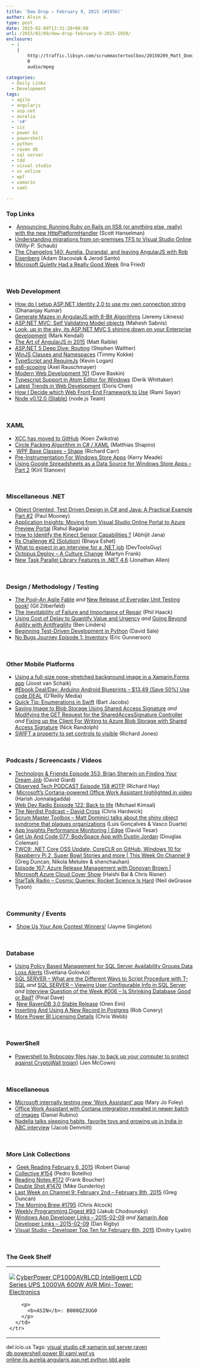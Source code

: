 ```yaml
---
title: 'Dew Drop – February 9, 2015 (#1950)'
author: Alvin A.
type: post
date: 2015-02-09T13:31:28+00:00
url: /2015/02/09/dew-drop-february-9-2015-1950/
enclosure:
  - |
    |
        http://traffic.libsyn.com/scrummastertoolbox/20150209_Matt_Dominici_M.mp3
        0
        audio/mpeg
        
categories:
  - Daily Links
  - Development
tags:
  - agile
  - angularjs
  - asp.net
  - aurelia
  - 'c#'
  - iis
  - power bi
  - powershell
  - python
  - raven db
  - sql server
  - tdd
  - visual studio
  - vs online
  - wpf
  - xamarin
  - xaml

---
```

### <a name="top"></a>Top Links

  * &nbsp;<a href="http://feeds.hanselman.com/~/84980526/0/scotthanselman~Announcing-Running-Ruby-on-Rails-on-IIS-or-anything-else-really-with-the-new-HttpPlatformHandler.aspx" target="_blank">Announcing: Running Ruby on Rails on IIS8 (or anything else, really) with the new HttpPlatformHandler</a> (Scott Hanselman)
  * <a href="http://blogs.msdn.com/b/visualstudioalm/archive/2015/02/06/understanding-migrations-from-on-premises-tfs-to-visual-studio-online.aspx" target="_blank">Understanding migrations from on-premises TFS to Visual Studio Online</a> (Willy-P. Schaub)
  * <a href="http://5by5.tv/changelog/140" target="_blank">The Changelog 140: Aurelia, Durandal, and leaving AngularJS with Rob Eisenberg</a> (Adam Stacoviak & Jerod Santo)
  * <a href="http://recode.net/2015/02/08/microsoft-quietly-had-a-really-good-week/" target="_blank">Microsoft Quietly Had a Really Good Week</a> (Ina Fried)

&nbsp;

### <a name="web"></a>Web Development

  * <a href="http://debugmode.net/2015/02/09/how-do-i-setup-asp-net-identity-2-0-to-use-my-own-connection-string/" target="_blank">How do I setup ASP.NET Identity 2.0 to use my own connection string</a> (Dhananjay Kumar)
  * <a href="http://feedproxy.google.com/~r/CSharperImage/~3/E7E2SXVdoh4/generate-mazes-in-angularjs-with-8-bit.html" target="_blank">Generate Mazes in AngularJS with 8-Bit Algorithms</a> (Jeremy Likness)
  * <a href="http://feedproxy.google.com/~r/netCurryRecentArticles/~3/xZ97mpSehzg/ShowArticle.aspx" target="_blank">ASP.NET MVC: Self Validating Model objects</a> (Mahesh Sabnis)
  * <a href="http://feedproxy.google.com/~r/netCurryRecentArticles/~3/UvG-xI22mWo/ShowArticle.aspx" target="_blank">Look, up in the sky, its ASP.NET MVC 5 shining down on your Enterprise development</a> (Mark Kendall)
  * <a href="http://java.dzone.com/articles/art-angularjs-2015" target="_blank">The Art of AngularJS in 2015</a> (Matt Raible)
  * <a href="http://feedproxy.google.com/~r/StephenWalther/~3/zx6eqPIT_oI/asp-net-5-deep-dive-routing" target="_blank">ASP.NET 5 Deep Dive: Routing</a> (Stephen Walther)
  * <a href="http://www.timmykokke.com/2015/02/winjs-classes-and-namespaces/" target="_blank">WinJS Classes and Namespaces</a> (Timmy Kokke)
  * <a href="http://feedproxy.google.com/~r/geekswithblogs/~3/vQDMi96x3AY/typescript-and-requirejs.aspx" target="_blank">TypeScript and RequireJs</a> (Kevin Logan)
  * <a href="http://feedproxy.google.com/~r/2ality/~3/llArpNN_jzQ/es6-scoping.html" target="_blank">es6-scoping</a> (Axel Rauschmayer)
  * <a href="http://www.wintellect.com/devcenter/dbaskin/modern-web-development-101" target="_blank">Modern Web Development 101</a> (Dave Baskin)
  * <a href="http://feedproxy.google.com/~r/CodeBetter/~3/AWNbAT8GGFI/" target="_blank">Typescript Support in Atom Editor for Windows</a> (Derik Whittaker)
  * <a href="http://blogs.msdn.com/b/dorischen/archive/2015/02/07/latest-trends-in-web-development.aspx" target="_blank">Latest Trends in Web Development</a> (Doris Chen)
  * <a href="http://feedproxy.google.com/~r/CanDevs/~3/A--leQ-7ndk/how-i-decide-which-web-front-end-framework-to-use-angular-backbone-ionic.aspx" target="_blank">How I Decide which Web Front-End Framework to Use</a> (Rami Sayar)
  * <a href="http://blog.nodejs.org/2015/02/06/node-v0-12-0-stable/" target="_blank">Node v0.12.0 (Stable)</a> (node.js Team)

&nbsp;

### <a name="silverlight"></a>XAML

  * <a href="http://firstfloorsoftware.com:80/news/xcc-has-moved-to-github" target="_blank">XCC has moved to GitHub</a> (Koen Zwikstra)
  * <a href="http://matthiasshapiro.com/2015/02/09/circle-packing-algorithm-in-c-xaml/" target="_blank">Circle Packing Algorithm in C# / XAML</a> (Matthias Shapiro)
  * &nbsp;<a href="http://feedproxy.google.com/~r/BlackwaspLatestAdditions/~3/x_XjdX45hX0/RSSLanding.aspx" target="_blank">WPF Base Classes &#8211; Shape</a> (Richard Carr)
  * <a href="http://blog.ncover.com/pre-instrumentation-windows-store-apps/" target="_blank">Pre-Instrumentation For Windows Store Apps</a> (Kerry Meade)
  * <a href="http://developer.telerik.com/featured/using-google-spreadsheets-data-source-windows-store-apps-part-2/" target="_blank">Using Google Spreadsheets as a Data Source for Windows Store Apps – Part 2</a> (Kiril Stanoev)

&nbsp;

### <a name="dotnet"></a>Miscellaneous .NET

  * <a href="http://insidethecpu.com/2015/02/06/object-oriented-test-driven-design-in-c-and-java-a-practical-example-part-2/" target="_blank">Object Oriented, Test Driven Design in C# and Java: A Practical Example Part #2</a> (Paul Mooney)
  * <a href="http://blogs.msdn.com/b/visualstudioalm/archive/2015/02/06/application-insights-moving-from-visual-studio-online-portal-to-azure-preview-portal.aspx" target="_blank">Application Insights: Moving from Visual Studio Online Portal to Azure Preview Portal</a> (Rahul Bagaria)
  * <a href="http://dailydotnettips.com/2015/02/09/how-to-identify-the-kinect-sensor-capabilities/" target="_blank">How to Identify the Kinect Sensor Capabilities ?</a> (Abhijit Jana)
  * <a href="http://blogs.microsoft.co.il/bnaya/2015/02/09/rx-challenge-2-solution/" target="_blank">Rx Challenge #2 (Solution)</a> (Bnaya Eshet)
  * <a href="http://www.infragistics.com/community/blogs/devtoolsguy/archive/2015/02/06/what-to-expect-in-an-interview-for-a-net-job.aspx" target="_blank">What to expect in an interview for a .NET job</a> (DevToolsGuy)
  * <a href="http://frankcode.net/2015/02/07/octopus-deploy-a-culture-change/" target="_blank">Octopus Deploy – A Culture Change</a> (Martyn Frank)
  * <a href="http://www.infoq.com/news/2015/02/TPL-4.6?utm_campaign=infoq_content&utm_source=infoq&utm_medium=feed&utm_term=global" target="_blank">New Task Parallel Library Features in .NET 4.6</a> (Jonathan Allen)

&nbsp;

### <a name="design"></a>Design / Methodology / Testing

  * <a href="http://feedproxy.google.com/~r/gilzilberfeld/~3/fCW8B2Dc_ns/the-poolan-agile-fable.html" target="_blank">The Pool–An Agile Fable</a> _and_ <a href="http://feedproxy.google.com/~r/gilzilberfeld/~3/HDrYt_Cjy2M/new-release-of-everyday-unit-testing.html" target="_blank">New Release of Everyday Unit Testing book!</a> (Gil Zilberfeld)
  * <a href="http://feeds.haacked.com/~r/haacked/~3/omUzdgwskLM/" target="_blank">The Inevitability of Failure and Importance of Repair</a> (Phil Haack)
  * <a href="http://www.infoq.com/news/2015/02/cost-of-delay?utm_campaign=infoq_content&utm_source=infoq&utm_medium=feed&utm_term=global" target="_blank">Using Cost of Delay to Quantify Value and Urgency</a> _and_ <a href="http://www.infoq.com/news/2015/02/beyond-agility-antifragility?utm_campaign=infoq_content&utm_source=infoq&utm_medium=feed&utm_term=global" target="_blank">Going Beyond Agility with Antifragility</a> (Ben Linders)
  * <a href="http://code.tutsplus.com/tutorials/beginning-test-driven-development-in-python--net-30137" target="_blank">Beginning Test-Driven Development in Python</a> (David Sale)
  * <a href="http://blogs.msdn.com/b/ericgu/archive/2015/02/06/no-bugs-journey-episode-1-inventory.aspx" target="_blank">No Bugs Journey Episode 1: Inventory</a> (Eric Gunnerson)

&nbsp;

### <a name="mobile"></a>Other Mobile Platforms

  * <a href="http://feedproxy.google.com/~r/blogspot/dotnetbyexample/~3/l0nvm-YmSek/using-full-size-none-stretched.html" target="_blank">Using a full-size none-stretched background image in a Xamarin.Forms app</a> (Joost van Schaik)
  * <a href="http://feedproxy.google.com/~r/oreilly/news/~3/WeizlLDwDo0/9781784390389.do" target="_blank">#Ebook Deal/Day: Arduino Android Blueprints &#8211; $13.49 (Save 50%) Use code DEAL</a> (O&#8217;Reilly Media)
  * <a href="http://code.tutsplus.com/tutorials/quick-tip-enumerations-in-swift--cms-23205" target="_blank">Quick Tip: Enumerations in Swift</a> (Bart Jacobs)
  * <a href="http://feedproxy.google.com/~r/NicksNetTravels/~3/RH2jeoCjQfA/post.aspx" target="_blank">Saving Image to Blob Storage Using Shared Access Signature</a> _and_ <a href="http://feedproxy.google.com/~r/NicksNetTravels/~3/vegS-x_CZ3c/post.aspx" target="_blank">Modifying the GET Request for the SharedAccesSignature Controller</a> _and_ <a href="http://feedproxy.google.com/~r/NicksNetTravels/~3/Seu7VkGV0Qs/post.aspx" target="_blank">Fixing up the Client For Writing to Azure Blob Storage with Shared Access Signature</a> (Nick Randolph)
  * <a href="http://feedproxy.google.com/~r/geekswithblogs/~3/ODd6sT4Np0Q/swift-a-property-to-set-controls-to-visible.aspx" target="_blank">SWIFT a property to set controls to visible</a> (Richard Jones)

&nbsp;

### <a name="podcasts"></a>Podcasts / Screencasts / Videos

  * <a href="http://feedproxy.google.com/~r/TechnologyAndFriends/~3/KJDrEqCF0Io/tf353.aspx" target="_blank">Technology & Friends Episode 353: Brian Sherwin on Finding Your Dream Job</a> (David Giard)
  * <a href="http://www.windowsobserver.com/2015/02/09/observed-tech-podcast-episode-158-otp/" target="_blank">Observed Tech PODCAST Episode 158 #OTP</a> (Richard Hay)
  * &nbsp;<a href="http://feedproxy.google.com/~r/wmexperts/~3/tuNH0mMmG3U/story01.htm" target="_blank">Microsoft&#8217;s Cortana-powered Office Work Assistant highlighted in video</a> (Harish Jonnalagadda)
  * <a href="http://feedproxy.google.com/~r/WebdevradioPodcastHome/~3/nmKJ0LnMvTY/" target="_blank">Web Dev Radio Episode 122: Back to life</a> (Michael Kimsal)
  * <a href="http://nerdist.libsyn.com/david-cross-0" target="_blank">The Nerdist Podcast &#8211; David Cross</a> (Chris Hardwick)
  * <a href="http://traffic.libsyn.com/scrummastertoolbox/20150209_Matt_Dominici_M.mp3" target="_blank">Scrum Master Toolbox &#8211; Matt Dominici talks about the shiny object syndrome that plagues organizations</a> (Luis Gonçalves & Vasco Duarte)
  * <a href="http://channel9.msdn.com/Shows/Edge/App-Insights-Performance-Monitoring" target="_blank">App Insights Performance Monitoring | Edge</a> (David Tesar)
  * <a href="http://getupandcode.com/2015/02/06/get-code-077-bodyspace-app-dustin-jordan/" target="_blank">Get Up And Code 077: BodySpace App with Dustin Jordan</a> (Douglas Coleman)
  * <a href="http://channel9.msdn.com/Shows/This+Week+On+Channel+9/TWC9-NET-Core-OSS-Update-CoreCLR-on-GitHub-Windows-10-for-Raspberry-Pi-2-Super-Bowl-Stories-and-more" target="_blank">TWC9: .NET Core OSS Update, CoreCLR on GitHub, Windows 10 for Raspberry Pi 2, Super Bowl Stories and more | This Week On Channel 9</a> (Greg Duncan, Nikola Metulev & shenchauhan)
  * <a href="http://channel9.msdn.com/Shows/Cloud+Cover/Episode-167-Azure-Release-Management-with-Donovan-Brown" target="_blank">Episode 167: Azure Release Management with Donovan Brown | Microsoft Azure Cloud Cover Show</a> (Haishi Bai & Chris Risner)
  * <a href="https://soundcloud.com/startalk/cosmic-queries-rocket-science" target="_blank">StarTalk Radio &#8211; Cosmic Queries: Rocket Science Is Hard</a> (Neil deGrasse Tyson)

&nbsp;

### <a name="events"></a>Community / Events

  * &nbsp;<a href="http://blog.xamarin.com/show-us-your-app-contest-winners/" target="_blank">Show Us Your App Contest Winners!</a> (Jayme Singleton)

&nbsp;

### <a name="sql"></a>Database

  * <a href="http://feedproxy.google.com/~r/MSSQLTips-LatestSqlServerTips/~3/1KZT9KA6fJw/tip.asp" target="_blank">Using Policy Based Management for SQL Server Availability Groups Data Loss Alerts</a> (Svetlana Golovko)
  * <a href="http://blog.sqlauthority.com/2015/02/07/sql-server-what-are-the-different-ways-to-script-procedure-with-t-sql/" target="_blank">SQL SERVER – What are the Different Ways to Script Procedure with T-SQL</a> _and_ <a href="http://blog.sqlauthority.com/2015/02/09/sql-server-viewing-user-configurable-info-in-sql-server/" target="_blank">SQL SERVER – Viewing User Configurable Info in SQL Server</a> _and_ <a href="http://blog.sqlauthority.com/2015/02/08/interview-question-of-the-week-006-is-shrinking-database-good-or-bad/" target="_blank">Interview Question of the Week #006 – Is Shrinking Database Good or Bad?</a> (Pinal Dave)
  * &nbsp;<a href="http://feedproxy.google.com/~r/AyendeRahien/~3/NlbkKF_iAbg/new-ravendb-3-0-stable-release" target="_blank">New RavenDB 3.0 Stable Release</a> (Oren Eini)
  * <a href="http://feedproxy.google.com/~r/wekeroad/EeKc/~3/9N59lDv6RDg/" target="_blank">Inserting And Using A New Record In Postgres</a> (Rob Conery)
  * <a href="https://cwebbbi.wordpress.com/2015/02/09/more-power-bi-licensing-details/" target="_blank">More Power BI Licensing Details</a> (Chris Webb)

&nbsp;

### <a name="ps"></a>PowerShell

  * <a href="http://www.sqlservercentral.com/blogs/sql_awesomesauce/2015/02/07/powershell-to-robocopy-files-say-to-back-up-your-computer-to-protect-against-cryptowall-trojan/" target="_blank">Powershell to Robocopy files (say, to back up your computer to protect against CryptoWall trojan)</a> (Jen McCown)

&nbsp;

### <a name="misc"></a>Miscellaneous

  * <a href="http://www.zdnet.com/article/microsoft-internally-testing-new-work-assistant-app/#ftag=RSSbaffb68" target="_blank">Microsoft internally testing new &#8216;Work Assistant&#8217; app</a> (Mary Jo Foley)
  * <a href="http://feedproxy.google.com/~r/wmexperts/~3/ZK_OTBDgPJ8/story01.htm" target="_blank">Office Work Assistant with Cortana integration revealed in newer batch of images</a> (Daniel Rubino)
  * <a href="http://feedproxy.google.com/~r/TechFlash/~3/e7jYMvrxrRw/nadella-talks-sleeping-habits-favorite-toys-and.html" target="_blank">Nadella talks sleeping habits, favorite toys and growing up in India in ABC interview</a> (Jacob Demmitt)

&nbsp;

### <a name="links"></a>More Link Collections

  * &nbsp;<a href="http://feeds.regulargeek.com/~r/RegularGeek/~3/WqBDRicRjck/" target="_blank">Geek Reading February 6, 2015</a> (Robert Diana)
  * <a href="http://feedproxy.google.com/~r/tympanus/~3/7Zj8mkryswQ/" target="_blank">Collective #154</a> (Pedro Botelho)
  * <a href="http://www.frankysnotes.com/2015/02/reading-notes-172.html" target="_blank">Reading Notes #172</a> (Frank Boucher)
  * <a href="http://afreshcup.com/home/2015/2/6/double-shot-1470.html" target="_blank">Double Shot #1470</a> (Mike Gunderloy)
  * <a href="http://channel9.msdn.com/Blogs/C9Team/Last-Week-on-Channel-9-February-2nd-February-8th-2015" target="_blank">Last Week on Channel 9: February 2nd &#8211; February 8th, 2015</a> (Greg Duncan)
  * <a href="http://feedproxy.google.com/~r/ReflectivePerspective/~3/KmcaHYl7G4o/" target="_blank">The Morning Brew #1795</a> (Chris Alcock)
  * <a href="http://chodounsky.net/2015/02/09/weekly-programming-digest-93/" target="_blank">Weekly Programming Digest #93</a> (Jakub Chodounský)
  * <a href="http://windowsappdev.com/2015/02/windows-app-developer-links-2015-02-09/" target="_blank">Windows App Developer Links &#8211; 2015-02-09</a> _and_ <a href="http://xamarinappdev.com/2015/02/xamarin-app-developer-links-2015-02-09/" target="_blank">Xamarin App Developer Links &#8211; 2015-02-09</a> (Dan Rigby)
  * <a href="http://www.lyalin.com/2015/02/06/visual-studio-developer-top-ten-for-february-6th-2015/" target="_blank">Visual Studio – Developer Top Ten for February 6th, 2015</a> (Dmitry Lyalin)

&nbsp;

### <a name="shelf"></a>The Geek Shelf

<div id="scid:7dc1bd33-94bd-46fd-a20b-0131235bcd47:d763d98a-1da4-4e70-852b-2c5c5216360a" class="wlWriterEditableSmartContent" style="float: none; padding-bottom: 0px; padding-top: 0px; padding-left: 0px; margin: 0px; display: inline; padding-right: 0px">
  <table cellspacing="0" cellpadding="2" width="400" border="0" unselectable="on">
    <tr>
      <td valign="top" width="400">
        <p>
          <a title="CyberPower CP1000AVRLCD Intelligent LCD Series UPS 1000VA 600W AVR Mini-Tower: Electronics" href="http://www.amazon.com/exec/obidos/ASIN/B000QZ3UG0/alvinashcraft-20"><img data-recalc-dims="1" decoding="async" src="https://i0.wp.com/images.amazon.com/images/P/B000QZ3UG0.01.MZZZZZZZ.jpg?w=660" border="0" align="left" style="float:left" />CyberPower CP1000AVRLCD Intelligent LCD Series UPS 1000VA 600W AVR Mini-Tower: Electronics</a>
        </p>
        
        <p>
          <b>ASIN</b>: B000QZ3UG0
        </p>
      </td>
    </tr>
  </table>
</div>

<div id="scid:0767317B-992E-4b12-91E0-4F059A8CECA8:b938b5e2-b41f-4257-9a98-d4dbfded39e9" class="wlWriterEditableSmartContent" style="float: none; padding-bottom: 0px; padding-top: 0px; padding-left: 0px; margin: 0px; display: inline; padding-right: 0px">
  del.icio.us Tags: <a href="http://del.icio.us/popular/visual+studio" rel="tag">visual studio</a>,<a href="http://del.icio.us/popular/c%23" rel="tag">c#</a>,<a href="http://del.icio.us/popular/xamarin" rel="tag">xamarin</a>,<a href="http://del.icio.us/popular/sql+server" rel="tag">sql server</a>,<a href="http://del.icio.us/popular/raven+db" rel="tag">raven db</a>,<a href="http://del.icio.us/popular/powershell" rel="tag">powershell</a>,<a href="http://del.icio.us/popular/power+BI" rel="tag">power BI</a>,<a href="http://del.icio.us/popular/xaml" rel="tag">xaml</a>,<a href="http://del.icio.us/popular/wpf" rel="tag">wpf</a>,<a href="http://del.icio.us/popular/vs+online" rel="tag">vs online</a>,<a href="http://del.icio.us/popular/iis" rel="tag">iis</a>,<a href="http://del.icio.us/popular/aurelia" rel="tag">aurelia</a>,<a href="http://del.icio.us/popular/angularjs" rel="tag">angularjs</a>,<a href="http://del.icio.us/popular/asp.net" rel="tag">asp.net</a>,<a href="http://del.icio.us/popular/python" rel="tag">python</a>,<a href="http://del.icio.us/popular/tdd" rel="tag">tdd</a>,<a href="http://del.icio.us/popular/agile" rel="tag">agile</a>
</div>